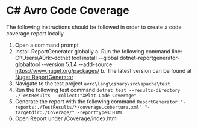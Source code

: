 <!--
/*
 * Licensed to the Apache Software Foundation (ASF) under one
 * or more contributor license agreements.  See the NOTICE file
 * distributed with this work for additional information
 * regarding copyright ownership.  The ASF licenses this file
 * to you under the Apache License, Version 2.0 (the
 * "License"); you may not use this file except in compliance
 * with the License.  You may obtain a copy of the License at
 *
 *     https://www.apache.org/licenses/LICENSE-2.0
 *
 * Unless required by applicable law or agreed to in writing, software
 * distributed under the License is distributed on an "AS IS" BASIS,
 * WITHOUT WARRANTIES OR CONDITIONS OF ANY KIND, either express or implied.
 * See the License for the specific language governing permissions and
 * limitations under the License.
 */
 -->
# C# Avro Code Coverage

The following instructions should be followed in order to create a code coverage report locally. 

1. Open a command prompt
2. Install ReportGenerator globally
	a. Run the following command line: C:\Users\A0rk>dotnet tool install --global dotnet-reportgenerator-globaltool --version 5.1.4 --add-source https://www.nuget.org/packages/
	b. The latest version can be found at [Nuget ReportGenerator](https://www.nuget.org/packages/dotnet-reportgenerator-globaltool/)
3. Navigate to the test project `avro\lang\csharp\src\apache\test`
4. Run the following test command `dotnet test --results-directory ./TestResults --collect:"XPlat Code Coverage"`
5. Generate the report with the following command `ReportGenerator "-reports:./TestResults/*/coverage.cobertura.xml" "-targetdir:./Coverage/" -reporttypes:HTML`
6. Open Report under /Coverage/index.html


